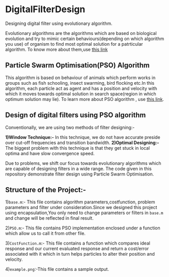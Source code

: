 # DigitalFilterDesign
Designing digital filter using evolutionary algorithm.

Evolutionary algorithms are the algorithms which are based on biological evolution and try to mimic certain behaviours(depending on which algorithm you use) of organism to find most optimal solution for a patrticular algorithm. To know more about them,use [this link](https://en.wikipedia.org/wiki/Evolutionary_algorithm)

## Particle Swarm Optimisation(PSO) Algorithm
This algorithm is based on behaviour of animals which perform works in groups such as fish schooling, insect swarming, bird flocking etc.In this algorithm, each particle act as agent and has a position and velocity with which it moves towards optimal solution in search space(region in which optimum solution may lie). To learn more about PSO algorithm , use [this link](https://en.wikipedia.org/wiki/Particle_swarm_optimization).

## Design of digital filters using PSO algorithm
Conventionally, we are using two methods of filter designing:-

**1)Window Technique:-** In this technique, we do not have accurate preside over cut-off frequencies and transition bandwidth.
**2)Optimal Designing:-** The biggest problem with this technique is that they get stuck in local optima and have slow convergence speed.

Due to problems, we shift our focus towards evolutionary algorithms which are capable of designing filters in a wide range. The code given in this repository demonstrate   filter design using Particle Swarm Optimisation.

## Structure of the Project:-

1)`base.m`:- This file contains algorithm parameters,costfunction, problem parameters and filter under consideration.Since we designed this project using encapsulation,You only need to change parameters or filters in `base.m` and change will be reflected in final result.

2)`PSO.m`:- This file contains PSO implementation enclosed under a function which allow us to call it from other file.

3)`CostFunction.m`:- This file contains a function which compares ideal response and our current evaluated response and return a cost/error associated with it which in turn helps particles to alter their position and velocity.

4)`example.png`:-This file contains a sample output.
